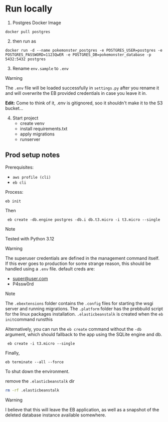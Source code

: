 # Run locally

1. Postgres Docker Image
```
docker pull postgres
```
2. then run as
```
docker run -d --name pokemonster_postgres -e POSTGRES_USER=postgres -e POSTGRES_PASSWORD=1123QwER -e POSTGRES_DB=pokemonster_database -p 5432:5432 postgres
```

3. Rename `env.sample` to `.env`
> [!WARNING]
> The `.env` file will be loaded successfully in `settings.py` after you rename it and will overwrite the EB provided credentials in case you leave it in. 
>
> __Edit:__ Come to think of it, .env is gitignored, soo it shouldn't make it to the S3 bucket...

4. Start project
   - create venv
   - install requirements.txt
   - apply migrations
   - runserver

## Prod setup notes
Prerequisites:
- `aws profile (cli)`
- `eb cli`

Process:

```
eb init
```

Then
 ```
  eb create -db.engine postgres -db.i db.t3.micro -i t3.micro --single
  ```
> [!NOTE]
> Tested with Python 3.12

> [!WARNING]
> The superuser credentials are defined in the management command itself. If this ever goes to production for some strange reason, this should be handled using a `.env` file. default creds are:
> - super@user.com
>-  P4ssw0rd

> [!NOTE]
The `.ebextensions` folder contains the `.config` files for starting the wsgi server and running  migrations. The `.platform`  folder has the prebbuild script for the linux packages installation. `.elasticbeanstalk` is created when the `eb init`command runsthis


Alternatively, you can run the `eb create` command without the `-db` argument, which should fallback to the app using the SQLite engine and db.

 ```
  eb create -i t3.micro --single
  ```

Finally, 

```
eb terminate --all --force
```
To shut down the environment.

remove the `.elasticbeanstalk` dir

```bash
rm -rf .elasticbeanstalk
```

  > [!WARNING]
I believe that this will leave the EB application, as well as a snapshot of the deleted database instance available somewhere.